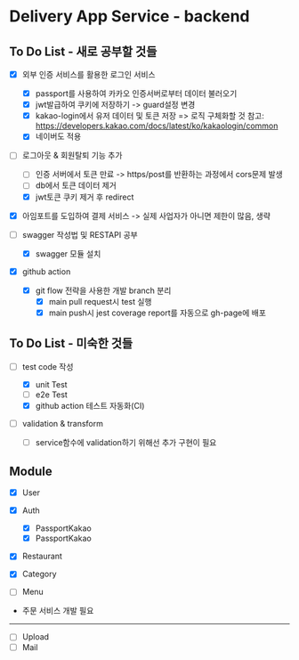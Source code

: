 # Delivery App Service - backend

## To Do List - 새로 공부할 것들

- [x] 외부 인증 서비스를 활용한 로그인 서비스

  - [x] passport를 사용하여 카카오 인증서버로부터 데이터 불러오기
  - [x] jwt발급하여 쿠키에 저장하기 -> guard설정 변경
  - [x] kakao-login에서 유저 데이터 및 토큰 저장 => 로직 구체화할 것
        참고: https://developers.kakao.com/docs/latest/ko/kakaologin/common
  - [x] 네이버도 적용

- [ ] 로그아웃 & 회원탈퇴 기능 추가

  - [ ] 인증 서버에서 토큰 만료 -> https/post를 반환하는 과정에서 cors문제 발생
  - [ ] db에서 토큰 데이터 제거
  - [x] jwt토큰 쿠키 제거 후 redirect

- [x] 아임포트를 도입하여 결제 서비스 -> 실제 사업자가 아니면 제한이 많음, 생략

- [ ] swagger 작성법 및 RESTAPI 공부

  - [x] swagger 모듈 설치

- [x] github action
  - [x] git flow 전략을 사용한 개발 branch 분리
    - [x] main pull request시 test 실행
    - [x] main push시 jest coverage report를 자동으로 gh-page에 배포

## To Do List - 미숙한 것들

- [ ] test code 작성

  - [x] unit Test
  - [ ] e2e Test
  - [x] github action 테스트 자동화(CI)

- [ ] validation & transform
  - [ ] service함수에 validation하기 위해선 추가 구현이 필요

## Module

- [x] User
- [x] Auth

  - [x] PassportKakao
  - [x] PassportKakao

- [x] Restaurant
- [x] Category
- [ ] Menu

* 주문 서비스 개발 필요

---

- [ ] Upload
- [ ] Mail
